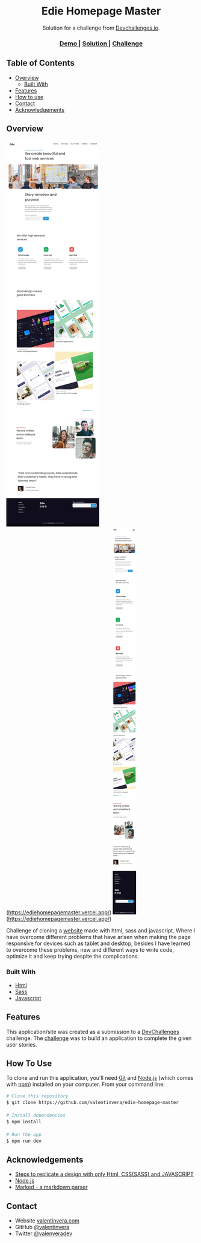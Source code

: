 <h1 align="center">Edie Homepage Master</h1>

<div align="center">
   Solution for a challenge from  <a href="http://devchallenges.io" target="_blank">Devchallenges.io</a>.
</div>

<div align="center">
  <h3>
    <a href="https://ediehomepagemaster.vercel.app/">
      Demo
    </a>
    <span> | </span>
    <a href="https://ediehomepagemaster.vercel.app/">
      Solution
    </a>
    <span> | </span>
    <a href="https://devchallenges.io/challenges/xobQBuf8zWWmiYMIAZe0">
      Challenge
    </a>
  </h3>
</div>

## Table of Contents

- [Overview](#overview)
  - [Built With](#built-with)
- [Features](#features)
- [How to use](#how-to-use)
- [Contact](#contact)
- [Acknowledgements](#acknowledgements)

## Overview

![screenshot](/screenshot-desktop.jpeg)(https://ediehomepagemaster.vercel.app/)
![screenshot](/screenshot-mobile.jpeg)(https://ediehomepagemaster.vercel.app/)

Challenge of cloning a <a href="https://ediehomepagemaster.vercel.app/">website</a> made with html, sass and javascript. Where I have overcome different problems that have arisen when making the page responsive for devices such as tablet and desktop, besides I have learned to overcome these problems, new and different ways to write code, optimize it and keep trying despite the complications. 

### Built With

- [Html](https://html.com/)
- [Sass](https://sass-lang.com/)
- [Javascript](https://www.javascript.com/)

## Features

This application/site was created as a submission to a [DevChallenges](https://devchallenges.io/challenges) challenge. The [challenge](https://devchallenges.io/challenges/xobQBuf8zWWmiYMIAZe0) was to build an application to complete the given user stories.

## How To Use

To clone and run this application, you'll need [Git](https://git-scm.com) and [Node.js](https://nodejs.org/en/download/) (which comes with [npm](http://npmjs.com)) installed on your computer. From your command line:

```bash
# Clone this repository
$ git clone https://github.com/valentinvera/edie-homepage-master

# Install dependencies
$ npm install

# Run the app
$ npm run dev
```

## Acknowledgements

- [Steps to replicate a design with only Html, CSS(SASS) and JAVASCRIPT](https://devchallenges-blogs.web.app/how-to-replicate-design/)
- [Node.js](https://nodejs.org/)
- [Marked - a markdown parser](https://github.com/chjj/marked)

## Contact

- Website [valentinvera.com](https://valentinvera.vercel.app/)
- GitHub [@valentinvera](https://github.com/valentinvera)
- Twitter [@valenveradev](https://twitter.com/valenveradev)

